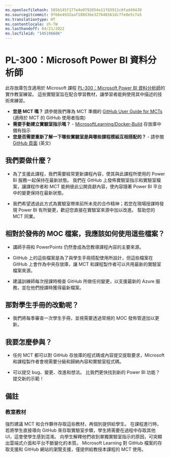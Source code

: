 ```yaml
---
ms.openlocfilehash: 585b145f177e4e0792054e11f83911c0fad49430
ms.sourcegitcommit: 9f66e4932aaf188d3be327646561dc7fe8e5c7a5
ms.translationtype: HT
ms.contentlocale: zh-TW
ms.lasthandoff: 04/21/2022
ms.locfileid: "145196606"
---
```

# <a name="pl-300-microsoft-power-bi-data-analyst"></a>PL-300：Microsoft Power BI 資料分析師

此存放庫包含適用於 Microsoft 課程 [PL-300：Microsoft Power BI 資料分析師](https://docs.microsoft.com/en-us/learn/certifications/courses/PL-300T00)的實作教室練習。 這些實驗室旨在配合學習教材，讓學習者能夠使用其中描述的技術來練習。

- **您是 MCT 嗎？** 請參閱我們專為 MCT 準備的 [GitHub User Guide for MCTs](https://microsoftlearning.github.io/MCT-User-Guide/) (適用於 MCT 的 GitHub 使用者指南)
- **需要手動建立實驗室指示嗎？** - [MicrosoftLearning/Docker-Build](https://github.com/MicrosoftLearning/Docker-Build) 存放庫中備有指示
- **您是否需要重新了解一下哪些實驗室是與哪些課程模組互相搭配的？** - 請參閱 [GitHub 頁面](https://microsoftlearning.github.io/PL-300-Microsoft-Power-BI-Data-Analyst/) \(英文\)

## <a name="what-are-we-doing"></a>我們要做什麼？

- 為了支援此課程，我們需要經常更新課程內容，使其與此課程所使用的 Power BI 服務一起保持在最新狀態。  我們在 GitHub 上發佈實驗室指示和實驗室檔案，讓課程作者和 MCT 能夠彼此公開貢獻內容，使內容隨著 Power BI 平台中的變更保持在最新狀態。

- 我們希望透過此方式為實驗室帶來前所未見的合作精神；若您在現場授課時發現 Power BI 有所變更，歡迎您直接在實驗室來源中加以改進。  幫助您的 MCT 同業。

## <a name="how-should-i-use-these-files-relative-to-the-released-moc-files"></a>相對於發佈的 MOC 檔案，我應該如何使用這些檔案？

- 講師手冊和 PowerPoints 仍然會成為您教導課程內容的主要來源。

- GitHub 上的這些檔案是為了與學生手冊搭配使用所設計，但這些檔案在 GitHub 上會作為中央存放庫，讓 MCT 和課程製作者可以共用最新的實驗室檔案來源。

- 建議訓練師每次授課時檢查 GitHub 所做任何變更，以支援最新的 Azure 服務，並在他們授課時獲得最新檔案。

## <a name="what-about-changes-to-the-student-handbook"></a>那對學生手冊的改動呢？

- 我們將每季審查一次學生手冊，並視需要透過常規的 MOC 發佈管道加以更新。

## <a name="how-do-i-contribute"></a>我要怎麼參與？

- 任何 MCT 都可以對 GitHub 存放庫的程式碼或內容提交提取要求，Microsoft 和課程製作者會視需要分級和歸納內容和實驗室程式碼。

- 可以提交 bug、變更、改進和想法。  比我們更快找到新的 Power BI 功能？  提交新的示範！

## <a name="notes"></a>備註

### <a name="classroom-materials"></a>教室教材

強烈建議 MCT 和合作夥伴存取這些教材，再個別提供給學生。  在課程進行時，若將學生直接導向 GitHub 來存取實驗室步驟，學生將需要在過程中存取其他 UI，這會使學生感到混淆。 向學生解釋他們收到單獨實驗室指示的原因，可突顯出雲端式介面和平台不斷變化的本質。 Microsoft Learning 對 GitHub 檔案的存取支援和 GitHub 網站的瀏覽支援，僅提供給教授本課程的 MCT 使用。
